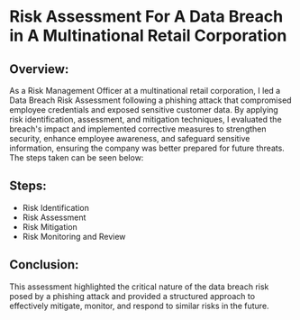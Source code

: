 # Risk Assessment For A Data Breach in A Multinational Retail Corporation

<h2>Overview:</h2>
As a Risk Management Officer at a multinational retail corporation, I led a Data Breach Risk Assessment following a phishing attack that compromised employee credentials and exposed sensitive customer data. By applying risk identification, assessment, and mitigation techniques, I evaluated the breach's impact and implemented corrective measures to strengthen security, enhance employee awareness, and safeguard sensitive 
information, ensuring the company was better prepared for future threats. The steps taken can be seen below:
<br />


<h2>Steps:</h2>

- Risk Identification 
- Risk Assessment 
- Risk Mitigation 
- Risk Monitoring and Review  


<h2>Conclusion:</h2>

This assessment highlighted the critical nature of the data breach risk posed by a phishing attack and provided a structured approach to effectively mitigate, monitor, and respond to similar risks in the future. 
